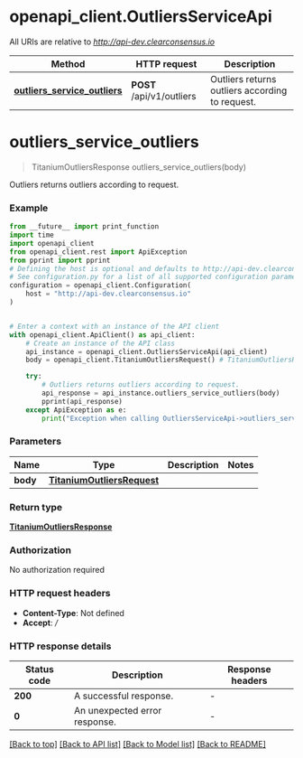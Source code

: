 # openapi_client.OutliersServiceApi

All URIs are relative to *http://api-dev.clearconsensus.io*

Method | HTTP request | Description
------------- | ------------- | -------------
[**outliers_service_outliers**](OutliersServiceApi.md#outliers_service_outliers) | **POST** /api/v1/outliers | Outliers returns outliers according to request.


# **outliers_service_outliers**
> TitaniumOutliersResponse outliers_service_outliers(body)

Outliers returns outliers according to request.

### Example

```python
from __future__ import print_function
import time
import openapi_client
from openapi_client.rest import ApiException
from pprint import pprint
# Defining the host is optional and defaults to http://api-dev.clearconsensus.io
# See configuration.py for a list of all supported configuration parameters.
configuration = openapi_client.Configuration(
    host = "http://api-dev.clearconsensus.io"
)


# Enter a context with an instance of the API client
with openapi_client.ApiClient() as api_client:
    # Create an instance of the API class
    api_instance = openapi_client.OutliersServiceApi(api_client)
    body = openapi_client.TitaniumOutliersRequest() # TitaniumOutliersRequest | 

    try:
        # Outliers returns outliers according to request.
        api_response = api_instance.outliers_service_outliers(body)
        pprint(api_response)
    except ApiException as e:
        print("Exception when calling OutliersServiceApi->outliers_service_outliers: %s\n" % e)
```

### Parameters

Name | Type | Description  | Notes
------------- | ------------- | ------------- | -------------
 **body** | [**TitaniumOutliersRequest**](TitaniumOutliersRequest.md)|  | 

### Return type

[**TitaniumOutliersResponse**](TitaniumOutliersResponse.md)

### Authorization

No authorization required

### HTTP request headers

 - **Content-Type**: Not defined
 - **Accept**: */*

### HTTP response details
| Status code | Description | Response headers |
|-------------|-------------|------------------|
**200** | A successful response. |  -  |
**0** | An unexpected error response. |  -  |

[[Back to top]](#) [[Back to API list]](../README.md#documentation-for-api-endpoints) [[Back to Model list]](../README.md#documentation-for-models) [[Back to README]](../README.md)


